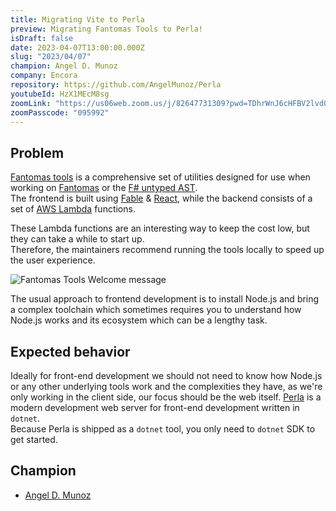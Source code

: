 ```yaml
---
title: Migrating Vite to Perla
preview: Migrating Fantomas Tools to Perla!
isDraft: false
date: 2023-04-07T13:00:00.000Z
slug: "2023/04/07"
champion: Angel D. Munoz
company: Encora
repository: https://github.com/AngelMunoz/Perla
youtubeId: HzX1MEcM8sg
zoomLink: "https://us06web.zoom.us/j/82647731309?pwd=TDhrWnJ6cHFBV2lvd01PNi9YcFJVQT09"
zoomPasscode: "095992"
---
```


## Problem

[Fantomas tools](https://fsprojects.github.io/fantomas-tools/#/) is a comprehensive set of utilities designed for use when working on [Fantomas](https://fsprojects.github.io/fantomas/) or the [F# untyped AST](https://fsharp.github.io/fsharp-compiler-docs/reference/fsharp-compiler-syntax.html).  
The frontend is built using [Fable](https://fable.io/) &amp; [React](https://react.dev/), while the backend consists of a set of [AWS Lambda](https://aws.amazon.com/blogs/developer/f-tooling-support-for-aws-lambda/) functions.

These Lambda functions are an interesting way to keep the cost low, but they can take a while to start up.  
Therefore, the maintainers recommend running the tools locally to speed up the user experience.

![Fantomas Tools Welcome message](../images/sessions/fantomas-tool.png)

The usual approach to frontend development is to install Node.js and bring a complex toolchain which sometimes requires you to understand how Node.js works and its ecosystem which can be a lengthy task.

## Expected behavior

Ideally for front-end development we should not need to know how Node.js or any other underlying tools work and the complexities they have, as we're only working in the client side, our focus should be the web itself.
[Perla](https://perla-docs.web.app/) is a modern development web server for front-end development written in `dotnet`.  
Because Perla is shipped as a `dotnet` tool, you only need to `dotnet` SDK to get started.

## Champion

- [Angel D. Munoz](https://twitter.com/angel_d_munoz)
